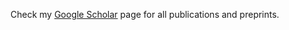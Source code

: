 Check my [Google Scholar](https://scholar.google.com/citations?user=iiVVfxUAAAAJ&hl=en) page for all publications and preprints.
